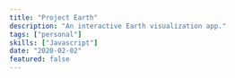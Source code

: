 ```yaml
---
title: "Project Earth"
description: "An interactive Earth visualization app."
tags: ["personal"]
skills: ["Javascript"]
date: "2020-02-02"
featured: false
---
```

